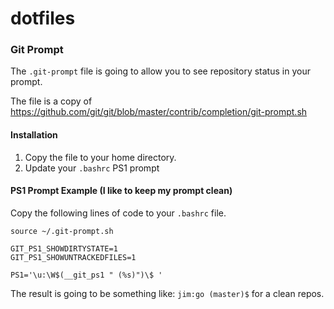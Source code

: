 # dotfiles

### Git Prompt

The `.git-prompt` file is going to allow you to see repository status in your prompt.

The file is a copy of https://github.com/git/git/blob/master/contrib/completion/git-prompt.sh

#### Installation
 1. Copy the file to your home directory.
 2. Update your `.bashrc` PS1 prompt

#### PS1 Prompt Example  (I like to keep my prompt clean)

Copy the following lines of code to your `.bashrc` file.

```
source ~/.git-prompt.sh

GIT_PS1_SHOWDIRTYSTATE=1
GIT_PS1_SHOWUNTRACKEDFILES=1

PS1='\u:\W$(__git_ps1 " (%s)")\$ '
```

The result is going to be something like: `jim:go (master)$` for a clean repos.
